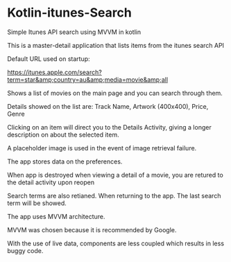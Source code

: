 # Kotlin-itunes-Search
Simple Itunes API search using MVVM in kotlin

This is a master-detail application that lists items from the itunes search API

Default URL used on startup:

https://itunes.apple.com/search?term=star&amp;country=au&amp;media=movie&amp;all

Shows a list of movies on the main page and you can search through them.

Details showed on the list are:
Track Name, Artwork (400x400), Price, Genre


Clicking on an item will direct you to the Details Activity, giving a longer description on about the selected item.

A placeholder image is used in the event of image retrieval failure. 


The app stores data on the preferences.

When app is destroyed when viewing a detail of a movie, you are retured to the detail activity upon reopen

Search terms are also retianed. When returning to the app. The last search term will be showed.



The app uses MVVM architecture.

MVVM was chosen because it is recommended by Google.

With the use of live data, components are less coupled which results in less buggy code.
